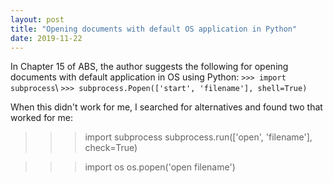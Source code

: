 ```yaml
---
layout: post
title: "Opening documents with default OS application in Python"
date: 2019-11-22
---
```


In Chapter 15 of ABS, the author suggests the following for opening documents with default application in OS using Python:
`>>> import subprocess`\\
`>>> subprocess.Popen(['start', 'filename'], shell=True)`

When this didn't work for me, I searched for alternatives and found two that worked for me: 
>>> import subprocess
>>> subprocess.run(['open', 'filename'], check=True)

>>> import os
>>> os.popen('open filename')
